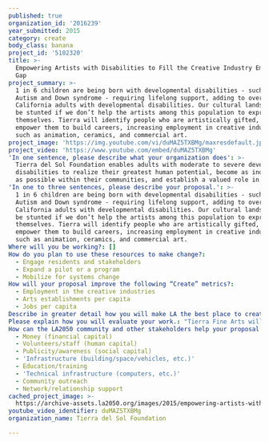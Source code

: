 ```yaml
---
published: true
organization_id: '2016239'
year_submitted: 2015
category: create
body_class: banana
project_id: '5102320'
title: >-
  Empowering Artists with Disabilities to Fill the Creative Industry Employment
  Gap
project_summary: >-
  1 in 6 children are being born with developmental disabilities - such as
  Autism and Down syndrome - requiring lifelong support, adding to over 830,000
  California adults with developmental disabilities. Our cultural landscape will
  be stunted if we don’t help the artists among this population to express
  themselves. Tierra will identify people who are artistically gifted, and
  empower them to build careers, increasing employment in creative industries
  such as animation, ceramics, and commercial art.
project_image: 'https://img.youtube.com/vi/duMAZ5TXBMg/maxresdefault.jpg'
project_video: 'https://www.youtube.com/embed/duMAZ5TXBMg'
'In one sentence, please describe what your organization does': >-
  Tierra del Sol Foundation enables adults with moderate to severe developmental
  disabilities to realize their greatest human potential, become as independent
  as possible within their communities, and establish a valued role in society. 
'In one to three sentences, please describe your proposal.': >-
  1 in 6 children are being born with developmental disabilities - such as
  Autism and Down syndrome - requiring lifelong support, adding to over 830,000
  California adults with developmental disabilities. Our cultural landscape will
  be stunted if we don’t help the artists among this population to express
  themselves. Tierra will identify people who are artistically gifted, and
  empower them to build careers, increasing employment in creative industries
  such as animation, ceramics, and commercial art.
Where will you be working?: []
How do you plan to use these resources to make change?:
  - Engage residents and stakeholders
  - Expand a pilot or a program
  - Mobilize for systems change
How will your proposal improve the following “Create” metrics?:
  - Employment in the creative industries
  - Arts establishments per capita
  - Jobs per capita
Describe in greater detail how you will make LA the best place to create.: "Tierra’s Fine Arts program combines individualized support with professional instruction to empower individuals, with significant disabilities, to build careers in the arts. The program integrates a variety of art forms to allow participants to identify and cultivate their passion, while speaking to different audiences. Almost 140 people each day explore their interest and talents in the arts, through painting, drawing, and ceramics, at Tierra’s First Street Gallery Art Center and Sunland Studio Arts. Tierra has enabled over 10% of the people we serve (70 of 660) to become professional artists.\r\n\r\nArtists with moderate to severe developmental disabilities develop their artistic skills, create art, and display and sell their work throughout Los Angeles County. Tierra Fine Arts is a year-round program that provides individualized instruction each weekday. The program is comprised of:\r\n\r\n(1)\tProfessional Arts Career Training\r\nTierra provides professional training, by instructors who support artists in building their arts résumé, and guide development of career skills such as writing artist statements, creating exhibition themes, and selecting and installing art for exhibitions. These skills prepare the artists to market their complete, fully-developed résumés.\r\n\r\nEach participant develops a personalized plan for career goals, independent transportation, and social skills. This plan might include developing their career skills by volunteering at non-profit organizations. Artists, in the Tierra Fine Arts program, teach arts and serve vulnerable populations at non-profits including: Joslyn Senior Center, daCenter for the Arts, and Emerson Village Assisted Living.\r\n\r\n(2)\tArt Creation\r\nArtists are invited to create and submit work for consideration in exhibitions. For a recent exhibition, called “The Open Road”, Tierra artist Joe Zaldivar created and submitted an illustration of Hamer Toyota’s lobby. This piece was featured in the announcement, at the artist reception held at Hamer, and has become a permanent piece of art in the dealer’s lobby since March.\r\n\r\n(3)\tPromotion and Exhibition\r\nTierra staff members identify exhibitions that build artists résumés and share work. Tierra builds relationships with galleries and local businesses to increase the reach of the artwork at 6 or more exhibitions each year. As a result, people in Los Angeles have an example of how they, and their family or friends with disabilities, can overcome challenges to achieve their goals."
Please explain how you will evaluate your work.: "Tierra Fine Arts will engage new audiences in the painting, sculptures, and illustrations produced by artists with developmental disabilities. As a result, Tierra will achieve the following objectives:\r\n\r\nObjective 1 – Tierra will continue to maintain full capacity of quality art programs, helping 140 people each day (260 each week) improve their skills in the fine arts, work ethic, productivity, workplace conduct, safety skills, communication skills, mobility skills, and money skills.\r\n\r\nObjective 2 – Seventy (70) artists, with moderate to severe developmental disabilities, will build their professional arts resume by publicly exhibiting their work.\r\n\r\nObjective 3 –Tierra will increase exhibition attendance by 10-15%. The sales, exhibitions, and attendance will be monitored and compared to prior years’, to determine if changes made in that year positively or negatively impacted the community’s involvement."
How can the LA2050 community and other stakeholders help your proposal succeed?:
  - Money (financial capital)
  - Volunteers/staff (human capital)
  - Publicity/awareness (social capital)
  - 'Infrastructure (building/space/vehicles, etc.)'
  - Education/training
  - 'Technical infrastructure (computers, etc.)'
  - Community outreach
  - Network/relationship support
cached_project_image: >-
  https://archive-assets.la2050.org/images/2015/empowering-artists-with-disabilities-to-fill-the-creative-industry-employment-gap/img.youtube.com/vi/duMAZ5TXBMg/maxresdefault.jpg
youtube_video_identifier: duMAZ5TXBMg
organization_name: Tierra del Sol Foundation

---
```

